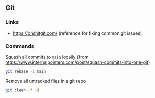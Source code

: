 ## Git

### Links

- https://ohshitgit.com/ (reference for fixing common git issues)

### Commands

Squash all commits to `main` locally (from https://www.internalpointers.com/post/squash-commits-into-one-git)

```bash
git rebase -i main
```

Remove all untracked files in a git repo

```bash
git clean -f -d
```
